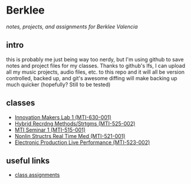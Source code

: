 Berklee
============
_notes, projects, and assignments for Berklee Valencia_

intro
--------------
this is probably me just being way too nerdy, but I'm using github to save notes and project files for my classes. Thanks to github's lfs, I can upload all my music projects, audio files, etc. to this repo and it will all be version controlled, backed up, and git's awesome diffing will make backing up much quicker (hopefully? Still to be tested)

classes
------------------
- [Innovation Makers Lab 1 (MTI-630-001)](makers-lab/)
- [Hybrid Recrdng Methods/Strtgms (MTI-525-002)](recording-methods/)
- [MTI Seminar 1 (MTI-515-001)](MBTI-seminar/)
- [Nonlin Structrs Real Time Med (MTI-521-001)](nonlin-realtime/)
- [Electronic Production Live Performance (MTI-523-002)](eplp/)

useful links
--------------
  - [class assignments](http://ol.berklee.edu/my/)
